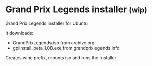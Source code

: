 # Grand Prix Legends installer <small>(wip)</small>
Grand Prix Legends installer for Ubuntu 

It downloads:
- GrandPrixLegends.iso from archive.org
- gplinstall_beta_1.08.exe from  grandprixlegends.info

Creates wine prefix, mounts iso and runs the installer